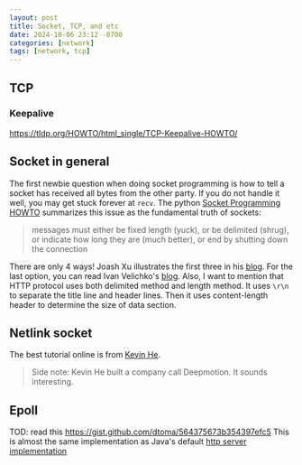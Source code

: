 ```yaml
---
layout: post
title: Socket, TCP, and etc
date: 2024-10-06 23:12 -0700
categories: [network]
tags: [network, tcp]
---
```


## TCP

### Keepalive

<https://tldp.org/HOWTO/html_single/TCP-Keepalive-HOWTO/>

## Socket in general

The first newbie question when doing socket programming is how to tell a socket
has received all bytes from the other party. If you do not handle it well, you
may get stuck forever at `recv`. The python
[Socket Programming HOWTO](https://docs.python.org/3/howto/sockets.html)
summarizes this issue as the fundamental truth of sockets:

> messages must either be fixed length (yuck), or be delimited (shrug), or
> indicate how long they are (much better), or end by shutting down the
> connection

There are only 4 ways! Joash Xu illustrates the first three in his
[blog](https://enzircle.com/handling-message-boundaries-in-socket-programming).
For the last option, you can read Ivan Velichko's
[blog](https://iximiuz.com/en/posts/writing-web-server-in-python-sockets/).
Also, I want to mention that HTTP protocol uses both delimited method and
length method. It uses `\r\n` to separate the title line and header lines. Then
it uses content-length header to determine the size of data section.

## Netlink socket

The best tutorial online is from
[Kevin He](https://www.linuxjournal.com/article/7356).

> Side note: Kevin He built a company call Deepmotion. It sounds interesting.

## Epoll

TOD: read this https://gist.github.com/dtoma/564375673b354397efc5 This is
almost the same implementation as Java's default
[http server implementation](https://github.com/openjdk/jdk/blob/dc08216f0ef55970c96df43bcc86ebd5792d486e/src/jdk.httpserver/share/classes/sun/net/httpserver/ServerImpl.java)
